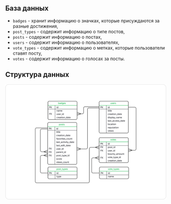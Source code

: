 ## База данных
- <code>badges</code> - хранит информацию о значках, которые присуждаются за разные достижения,
- <code>post_types</code> - содержит информацию о типе постов,
- <code>posts</code> - содержит информацию о постах,
- <code>users</code> - содержит информацию о пользователях,
- <code>vote_types</code> - содержит информацию о метках, которые пользователи ставят посту,
- <code>votes</code> - cодержит информацию о голосах за посты.

## Структура данных
![db](https://github.com/gakusei2day/Portfolio/blob/main/temp/advanced_sql.png)
